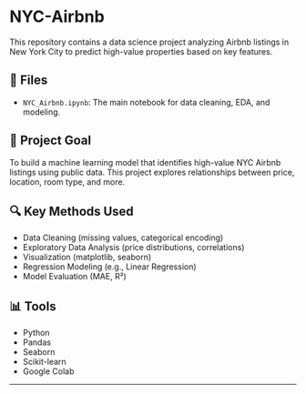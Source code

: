 # NYC-Airbnb

This repository contains a data science project analyzing Airbnb listings in New York City to predict high-value properties based on key features.

## 📁 Files

- `NYC_Airbnb.ipynb`: The main notebook for data cleaning, EDA, and modeling.

## 🎯 Project Goal

To build a machine learning model that identifies high-value NYC Airbnb listings using public data. This project explores relationships between price, location, room type, and more.

## 🔍 Key Methods Used

- Data Cleaning (missing values, categorical encoding)
- Exploratory Data Analysis (price distributions, correlations)
- Visualization (matplotlib, seaborn)
- Regression Modeling (e.g., Linear Regression)
- Model Evaluation (MAE, R²)

## 📊 Tools

- Python
- Pandas
- Seaborn
- Scikit-learn
- Google Colab

---

